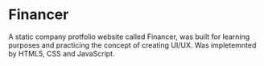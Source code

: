 # Financer
A static company protfolio website called Financer, was built for learning purposes and practicing the concept of creating UI/UX.
Was impletemnted by HTML5, CSS and JavaScript.
